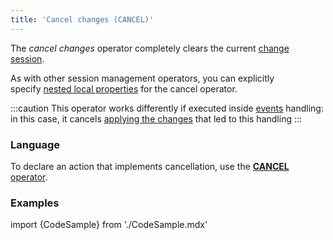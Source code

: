 ```yaml
---
title: 'Cancel changes (CANCEL)'
---
```


The *cancel changes* operator completely clears the current [change session](Change_sessions.md).

As with other session management operators, you can explicitly specify [nested local properties](Session_management.md#nested-local-properties) for the cancel operator.

:::caution
This operator works differently if executed inside [events](Events.md#change-operators'-event-mode) handling: in this case, it cancels [applying the changes](Apply_changes_APPLY.md) that led to this handling
:::

### Language

To declare an action that implements cancellation, use the [**CANCEL** operator](CANCEL_operator.md).

### Examples

import {CodeSample} from './CodeSample.mdx'

<CodeSample url="https://documentation.lsfusion.org/sample?file=ActionSample&block=cancel"/>
